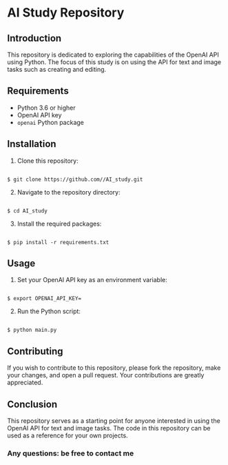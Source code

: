 # AI Study Repository

## Introduction

This repository is dedicated to exploring the capabilities of the OpenAI API using Python. The focus of this study is on using the API for text and image tasks such as creating and editing.

## Requirements
- Python 3.6 or higher
- OpenAI API key
- `openai` Python package

## Installation
1. Clone this repository:

<pre><code>
$ git clone https://github.com/<joaobizzo>/AI_study.git
</code></pre>
2. Navigate to the repository directory:
<pre><code>
$ cd AI_study
</code></pre>
3. Install the required packages:
<pre><code>
$ pip install -r requirements.txt
</code></pre>

## Usage
1. Set your OpenAI API key as an environment variable:
<pre><code>
$ export OPENAI_API_KEY=<your_api_key>
</code></pre>
2. Run the Python script:
<pre><code>
$ python main.py
</code></pre>

## Contributing
If you wish to contribute to this repository, please fork the repository, make your changes, and open a pull request. Your contributions are greatly appreciated.

## Conclusion
This repository serves as a starting point for anyone interested in using the OpenAI API for text and image tasks. The code in this repository can be used as a reference for your own projects.

### Any questions: be free to contact me
